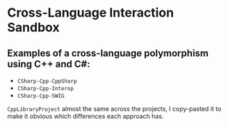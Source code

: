 # Cross-Language Interaction Sandbox

## Examples of a cross-language polymorphism using C++ and C#:
* `CSharp-Cpp-CppSharp`
* `CSharp-Cpp-Interop`
* `CSharp-Cpp-SWIG`

`CppLibraryProject` almost the same across the projects, I copy-pasted it to make it obvious which differences each approach has.
